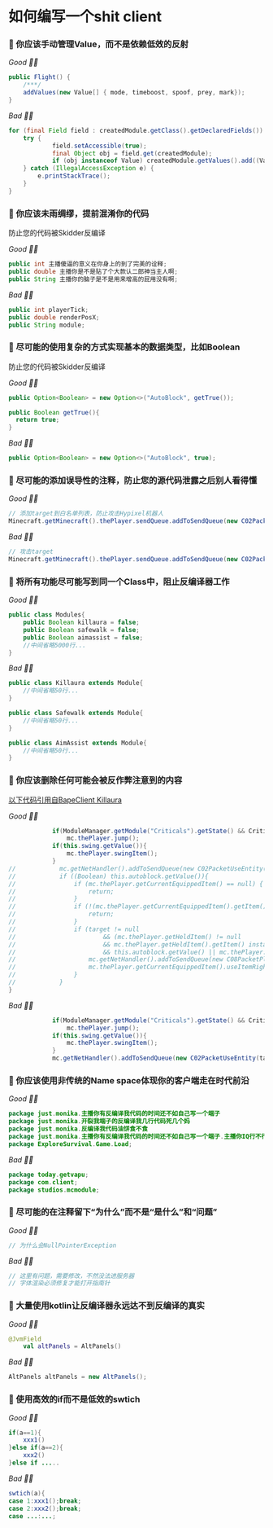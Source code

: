 # 如何编写一个shit client
### 💩 你应该手动管理Value，而不是依赖低效的反射

_Good 👍🏻_

```java
public Flight() {
    /***/
    addValues(new Value[] { mode, timeboost, spoof, prey, mark});
}
```

_Bad 👎🏻_

```java
for (final Field field : createdModule.getClass().getDeclaredFields()) {
    try {
            field.setAccessible(true);
            final Object obj = field.get(createdModule);
            if (obj instanceof Value) createdModule.getValues().add((Value) obj);
    } catch (IllegalAccessException e) {
        e.printStackTrace();
    }
}
```


### 💩 你应该未雨绸缪，提前混淆你的代码
防止您的代码被Skidder反编译

_Good 👍🏻_

```java
public int 主播傻逼的意义在你身上的到了完美的诠释;
public double 主播你是不是贴了个大款认二郎神当主人啊;
public String 主播你的脑子是不是用来增高的屁用没有啊;
```

_Bad 👎🏻_

```java
public int playerTick;
public double renderPosX;
public String module;
```


### 💩 尽可能的使用复杂的方式实现基本的数据类型，比如Boolean
防止您的代码被Skidder反编译

_Good 👍🏻_

```java
public Option<Boolean> = new Option<>("AutoBlock", getTrue());

public Boolean getTrue(){
  return true;
}
```

_Bad 👎🏻_

```java
public Option<Boolean> = new Option<>("AutoBlock", true);
```

### 💩 尽可能的添加误导性的注释，防止您的源代码泄露之后别人看得懂

_Good 👍🏻_

```java
// 添加target到白名单列表，防止攻击Hypixel机器人
Minecraft.getMinecraft().thePlayer.sendQueue.addToSendQueue(new C02PacketUseEntity(target, C02PacketUseEntity.Action.ATTACK));
```

_Bad 👎🏻_

```java
// 攻击target
Minecraft.getMinecraft().thePlayer.sendQueue.addToSendQueue(new C02PacketUseEntity(target, C02PacketUseEntity.Action.ATTACK));
```

### 💩 将所有功能尽可能写到同一个Class中，阻止反编译器工作

_Good 👍🏻_

```java
public class Modules{
    public Boolean killaura = false;
    public Boolean safewalk = false;
    public Boolean aimassist = false;
    //中间省略5000行...
}
```

_Bad 👎🏻_

```java
public class Killaura extends Module{
    //中间省略50行...
}

public class Safewalk extends Module{
    //中间省略50行...
}

public class AimAssist extends Module{
    //中间省略50行...
}
```
### 💩 你应该删除任何可能会被反作弊注意到的内容
[以下代码引用自BapeClient Killaura](https://github.com/cubk/BapeClient/blob/main/src/main/java/mc/bape/modules/blatant/Killaura.java)

_Good 👍🏻_

```java
            if(ModuleManager.getModule("Criticals").getState() && Criticals.canJump() && mc.thePlayer.onGround)
                mc.thePlayer.jump();
            if(this.swing.getValue()){
                mc.thePlayer.swingItem();
            }
//            mc.getNetHandler().addToSendQueue(new C02PacketUseEntity(target, C02PacketUseEntity.Action.ATTACK));
//            if ((Boolean) this.autoblock.getValue()){
//                if (mc.thePlayer.getCurrentEquippedItem() == null) {
//                    return;
//                }
//                if (!(mc.thePlayer.getCurrentEquippedItem().getItem() instanceof ItemSword)) {
//                    return;
//                }
//                if (target != null
//                        && (mc.thePlayer.getHeldItem() != null
//                        && mc.thePlayer.getHeldItem().getItem() instanceof ItemSword
//                        && this.autoblock.getValue() || mc.thePlayer.isBlocking())) {
//                    mc.getNetHandler().addToSendQueue(new C08PacketPlayerBlockPlacement(mc.thePlayer.inventory.getCurrentItem()));
//                    mc.thePlayer.getCurrentEquippedItem().useItemRightClick(mc.theWorld, mc.thePlayer);
//                }
//            }
}
```

_Bad 👎🏻_

```java
            if(ModuleManager.getModule("Criticals").getState() && Criticals.canJump() && mc.thePlayer.onGround)
                mc.thePlayer.jump();
            if(this.swing.getValue()){
                mc.thePlayer.swingItem();
            }
            mc.getNetHandler().addToSendQueue(new C02PacketUseEntity(target, C02PacketUseEntity.Action.ATTACK));
```

### 💩 你应该使用非传统的Name space体现你的客户端走在时代前沿
_Good 👍🏻_

```java
package just.monika.主播你有反编译我代码的时间还不如自己写一个端子
package just.monika.开裂我端子的反编译我几行代码死几个妈
package just.monika.反编译我代码油饼食不食
package just.monika.主播你有反编译我代码的时间还不如自己写一个端子.主播你IQ行不行啊
package ExploreSurvival.Game.Load;
```

_Bad 👎🏻_

```java
package today.getvapu;
package com.client;
package studios.mcmodule;
```

### 💩 尽可能的在注释留下“为什么”而不是“是什么”和“问题”

_Good 👍🏻_

```java
// 为什么会NullPointerException
```

_Bad 👎🏻_

```java
// 这里有问题，需要修改，不然没法进服务器
// 字体渲染必须修复才能打开指南针
```

### 💩 大量使用kotlin让反编译器永远达不到反编译的真实

_Good 👍🏻_

```kotlin
@JvmField
    val altPanels = AltPanels()
```

_Bad 👎🏻_

```java
AltPanels altPanels = new AltPanels();
```

### 💩 使用高效的if而不是低效的swtich

_Good 👍🏻_

```java
if(a==1){
    xxx1()
}else if(a==2){
    xxx2()
}else if .....
```

_Bad 👎🏻_

```java
swtich(a){
case 1:xxx1();break;
case 2:xxx2();break;
case ...:...;
```

